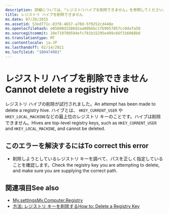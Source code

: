 ```yaml
---
description: 詳細については、「レジストリハイブを削除できません」を参照してください。
title: レジストリ ハイブを削除できません
ms.date: 07/20/2015
ms.assetid: 53ed771c-83f8-4657-a70d-5f9252cd448e
ms.openlocfilehash: e05608d1586d2aa00bbbc1fb9657057cc0defa58
ms.sourcegitcommit: 10e719780594efc781b15295e499c66f316068b8
ms.translationtype: MT
ms.contentlocale: ja-JP
ms.lasthandoff: 02/14/2021
ms.locfileid: "100474981"
---
```

# <a name="cannot-delete-a-registry-hive"></a><span data-ttu-id="5e2f1-103">レジストリ ハイブを削除できません</span><span class="sxs-lookup"><span data-stu-id="5e2f1-103">Cannot delete a registry hive</span></span>

<span data-ttu-id="5e2f1-104">レジストリ ハイブの削除が試行されました。</span><span class="sxs-lookup"><span data-stu-id="5e2f1-104">An attempt has been made to delete a registry hive.</span></span> <span data-ttu-id="5e2f1-105">ハイブとは、 `HKEY_CURRENT_USER` や `HKEY_LOCAL_MACHINE`などの最上位のレジストリ キーのことです。ハイブは削除できません。</span><span class="sxs-lookup"><span data-stu-id="5e2f1-105">Hives are top-level registry keys, such as `HKEY_CURRENT_USER` and `HKEY_LOCAL_MACHINE`, and cannot be deleted.</span></span>  
  
## <a name="to-correct-this-error"></a><span data-ttu-id="5e2f1-106">このエラーを解決するには</span><span class="sxs-lookup"><span data-stu-id="5e2f1-106">To correct this error</span></span>  
  
- <span data-ttu-id="5e2f1-107">削除しようとしているレジストリ キーを調べて、パスを正しく指定していることを確認します。</span><span class="sxs-lookup"><span data-stu-id="5e2f1-107">Check the registry key you are attempting to delete, and make sure you are supplying the correct path.</span></span>  
  
## <a name="see-also"></a><span data-ttu-id="5e2f1-108">関連項目</span><span class="sxs-lookup"><span data-stu-id="5e2f1-108">See also</span></span>

- [<span data-ttu-id="5e2f1-109">My.settings</span><span class="sxs-lookup"><span data-stu-id="5e2f1-109">My.Computer.Registry</span></span>](xref:Microsoft.VisualBasic.MyServices.RegistryProxy)
- [<span data-ttu-id="5e2f1-110">方法: レジストリ キーを削除する</span><span class="sxs-lookup"><span data-stu-id="5e2f1-110">How to: Delete a Registry Key</span></span>](../developing-apps/programming/computer-resources/how-to-delete-a-registry-key.md)
